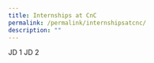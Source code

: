 ```yaml
---
title: Internships at CnC
permalink: /permalink/internshipsatcnc/
description: ""
---
```

JD 1 
JD 2